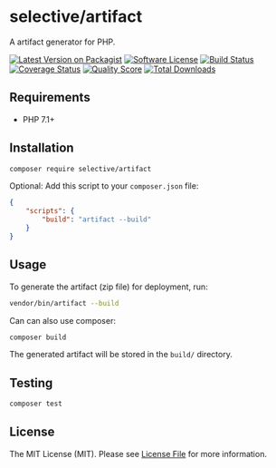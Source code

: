# selective/artifact

A artifact generator for PHP.

[![Latest Version on Packagist](https://img.shields.io/github/release/selective-php/artifact.svg?style=flat-square)](https://packagist.org/packages/selective/artifact)
[![Software License](https://img.shields.io/badge/license-MIT-brightgreen.svg?style=flat-square)](LICENSE.md)
[![Build Status](https://img.shields.io/travis/selective-php/artifact/master.svg?style=flat-square)](https://travis-ci.org/selective-php/artifact)
[![Coverage Status](https://img.shields.io/scrutinizer/coverage/g/selective-php/artifact.svg?style=flat-square)](https://scrutinizer-ci.com/g/selective-php/artifact/code-structure)
[![Quality Score](https://img.shields.io/scrutinizer/quality/g/selective-php/artifact.svg?style=flat-square)](https://scrutinizer-ci.com/g/selective-php/artifact/?branch=master)
[![Total Downloads](https://img.shields.io/packagist/dt/selective/artifact.svg?style=flat-square)](https://packagist.org/packages/selective/artifact/stats)


## Requirements

* PHP 7.1+

## Installation

```bash
composer require selective/artifact
```

Optional: Add this script to your `composer.json` file:

```json
{
    "scripts": {
        "build": "artifact --build"
    }
}
```

## Usage

To generate the artifact (zip file) for deployment, run:

```bash
vendor/bin/artifact --build
```

Can can also use composer:

```bash
composer build
```

The generated artifact will be stored in the `build/` directory.

## Testing

```bash
composer test
```

## License

The MIT License (MIT). Please see [License File](LICENSE) for more information.
